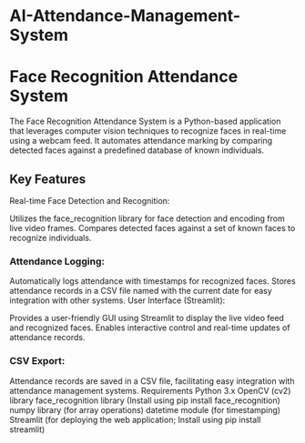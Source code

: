 # AI-Attendance-Management-System
# Face Recognition Attendance System
The Face Recognition Attendance System is a Python-based application that leverages computer vision techniques to recognize faces in real-time using a webcam feed. It automates attendance marking by comparing detected faces against a predefined database of known individuals.

## Key Features
Real-time Face Detection and Recognition:

Utilizes the face_recognition library for face detection and encoding from live video frames.
Compares detected faces against a set of known faces to recognize individuals.
### Attendance Logging:

Automatically logs attendance with timestamps for recognized faces.
Stores attendance records in a CSV file named with the current date for easy integration with other systems.
User Interface (Streamlit):

Provides a user-friendly GUI using Streamlit to display the live video feed and recognized faces.
Enables interactive control and real-time updates of attendance records.
### CSV Export:

Attendance records are saved in a CSV file, facilitating easy integration with attendance management systems.
Requirements
Python 3.x
OpenCV (cv2) library
face_recognition library (Install using pip install face_recognition)
numpy library (for array operations)
datetime module (for timestamping)
Streamlit (for deploying the web application; Install using pip install streamlit)
